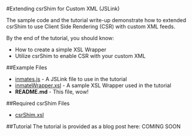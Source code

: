#Extending csrShim for Custom XML (JSLink)

The sample code and the tutorial write-up demonstrate how to extended csrShim to use Client Side Rendering (CSR) with custom XML feeds.

By the end of the tutorial, you should know:
- How to create a simple XSL Wrapper
- Utilize csrShim to enable CSR with your custom XML

##Example Files
- [inmates.js](inmates.js) - A JSLink file to use in the tutorial
- [inmateWrapper.xsl](inmatewrapper.xsl) - A sample XSL Wrapper used in the tutorial
- **README.md** - This file, wow!

##Required csrShim Files
- [csrShim.xsl](../../csrShim/csrShim.xsl)

##Tutorial
The tutorial is provided as a blog post here: COMING SOON
